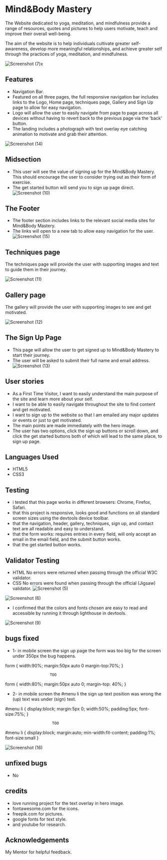 
# Mind&Body Mastery

The Website dedicated to yoga, meditation, and mindfulness provide a range of resources, quotes and pictures to help users motivate, teach and improve their overall well-being.

The aim of the website is to help individuals cultivate greater self-awareness, develop more meaningful relationships, and achieve greater self through the practices of yoga, meditation, and mindfulness.




![Screenshot (7)x](https://user-images.githubusercontent.com/127791713/229752948-19eecc20-81fa-4d20-b338-6e9d9ca92198.png)


## Features

- Navigation Bar.
- Featured on all three pages, the full responsive navigation bar includes links to the Logo, Home page, techniques page, Gallery and Sign Up page to allow for easy navigation.
- Logo will allow the user to easily navigate from page to page across all devices without having to revert back to the previous page via the ‘back’ button.
- The landing includes a photograph with text overlay eye catching animation to motivate and grab their attention.

![Screenshot (14)](https://user-images.githubusercontent.com/127791713/229758070-43d873e1-988d-4866-8171-50dda53ca90d.png)

## Midsection
- This user will see the value of signing up for the Mind&Body Mastery. This should encourage the user to consider trying out as their form of exercise.
- The get started button will send you to sign up page direct.
![Screenshot (10)](https://user-images.githubusercontent.com/127791713/229758491-eb2236bd-7fc7-4ed8-8575-5ee9b0e139c1.png)

## The Footer

- The footer section includes links to the relevant social media sites for Mind&Body Mastery. 
- The links will open to a new tab to allow easy navigation for the user.
![Screenshot (15)](https://user-images.githubusercontent.com/127791713/229762832-8d7b24fd-6c51-440d-93a6-013f8e80d11b.png)

## Techniques page
The techniques page will provide the user with supporting images and text to guide them in their journey.

![Screenshot (11)](https://user-images.githubusercontent.com/127791713/229764746-54053c62-f51a-41ee-bd41-37c5a765b2d1.png)

## Gallery page

The gallery will provide the user with supporting images to see and get motivated.

![Screenshot (12)](https://user-images.githubusercontent.com/127791713/229763246-2e2dd0a1-99c6-48c3-957c-008106671d25.png)

## The Sign Up Page

- This page will allow the user to get signed up to Mind&Body Mastery to start their journey.
- The user will be asked to submit their full name and email address.
![Screenshot (13)](https://user-images.githubusercontent.com/127791713/229765857-c2c6e07e-71ae-479b-b997-62a6222c2df7.png)

## User stories
- As a First Time Visitor, I want to easily understand the main purpose of the site and learn more about your self.
-  I want to be able to easily navigate throughout the site to find content and get motivated.
- I want to sign up to the website so that I am emailed any major updates or events or just to get motivated.
- The main points are made immediately with the hero image.
- The user has two options, click the sign up buttons or scroll down, and click the get started buttons both of which will lead to the same place, to sign up page.

## Languages Used
- HTML5
- CSS3

## Testing
- i tested that this page works in different browsers: Chrome, Firefox, Safari.
- that this project is responsive, looks good and functions on all standard screen sizes using the devtools device toolbar.
- that the navigation, header, gallery, techniques, sign up, and contact text are all readable and easy to understand.
- that the form works: requires entries in every field, will only accept an email in the email field, and the submit button works.
- that the get started button works.

## Validator Testing
- HTML No errors were returned when passing through the official W3C validator.
- CSS No errors were found when passing through the official (Jigsaw) validator.
![Screenshot (5)](https://user-images.githubusercontent.com/127791713/229769391-ef8cea4e-2141-4eed-9bfd-8b4c1120206c.png)

![Screenshot (6)](https://user-images.githubusercontent.com/127791713/229769688-12dea8a1-8fb2-4445-8481-d3ee01d500d6.png)

- I confirmed that the colors and fonts chosen are easy to read and accessible by running it through lighthouse in devtools.

![Screenshot (9)](https://user-images.githubusercontent.com/127791713/229770748-642ddd5e-2473-480e-998e-dc7ae9e0520b.png)
 
 ## bugs fixed
 - 1- in mobile screen the sign up page the form was too big for the screen under 350px the bug happens.

  form { width:90%;   margin:50px auto 0    margin-top:70%; }                                
        
                        TOO 

  form {  width:80%;  margin:50px auto 0;  margin-top: 40%; }                               
                                                  
 - 2- in mobile screen the #menu li the sign up text position was wrong the (up) text was under (sign) text.

  #menu li {  display:block;    margin:5px 0;    width:50%;    padding:5px;     font-size:75%; } 
                               
                         TOO

  #menu li {  display:block;    margin:auto;     min-width:fit-content;    padding:1%;     font-size:small }                          
   
![Screenshot (16)](https://user-images.githubusercontent.com/127791713/229906749-f8658e00-0410-4725-867a-4d72e073efc2.png)


## unfixed bugs 
- No

## credits
- love running project for the text overlay in hero image.
- fontawesome.com for the icons.
- freepik.com for pictures.
- google fonts for text style.
- and youtube for research.

## Acknowledgements
My Mentor for helpful feedback.